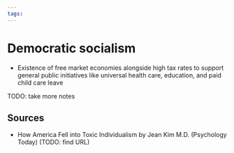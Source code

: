 ```yaml
---
tags:
---
```


# Democratic socialism

- Existence of free market economies alongside high tax rates to support general public initiatives like universal health care, education, and paid child care leave

TODO: take more notes

## Sources

- How America Fell into Toxic Individualism by Jean Kim M.D. (Psychology Today) (TODO: find URL)
